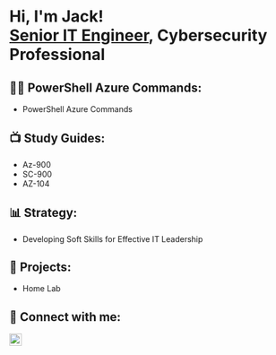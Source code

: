 <h1>Hi, I'm Jack! <br/><a href="https://www.linkedin.com/in/jack-milburn/">Senior IT Engineer</a>, Cybersecurity Professional</h1>

<h2>👨‍💻 PowerShell Azure Commands:</h2>

- PowerShell Azure Commands

<h2>📺 Study Guides:</h2>

- Az-900
- SC-900
- AZ-104

<h2>📊 Strategy:</h2>

- Developing Soft Skills for Effective IT Leadership

<h2>🔧 Projects:</h2>

- Home Lab

<h2> 🤳 Connect with me:</h2>

[<img align="left" alt="Jack | LinkedIn" width="22px" src="https://cdn.jsdelivr.net/npm/simple-icons@v3/icons/linkedin.svg" />][linkedin]

[linkedin]: https://www.linkedin.com/in/jack-milburn/
